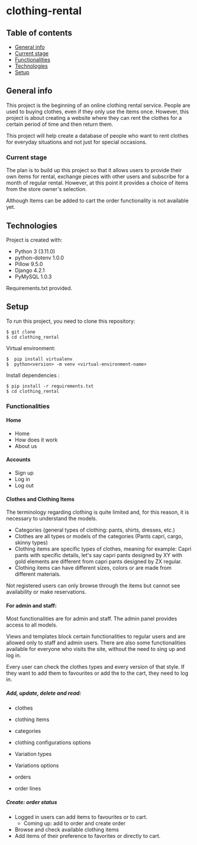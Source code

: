 # clothing-rental

## Table of contents
* [General info](#general-info)
* [Current stage](###current-stage)
* [Functionalities](###Functionalities)
* [Technologies](#technologies)
* [Setup](#setup)

## General info
This project is the beginning of an online clothing rental service. People are used to buying clothes, even if they only use the items once.
However, this project is about creating a website where they can rent the clothes for a certain period of time and then return them.

This project will help create a database of people who want to rent clothes for everyday situations and not just for special occasions.

### Current stage

The plan is to build up this project so that it allows users to provide their own items for rental, exchange pieces with other users and subscribe for a month of regular rental.
However, at this point it provides a choice of items from the store owner's selection.

Although Items can be added to cart the order functionality is not available yet.
	
## Technologies
Project is created with:
* Python 3           (3.11.0)
* python-dotenv      1.0.0
* Pillow             9.5.0
* Django             4.2.1
* PyMySQL            1.0.3

Requirements.txt provided.
	
## Setup
To run this project, you need to clone this repository:
```
$ git clone
$ cd clothing_rental
```
Virtual environment:
```
$  pip install virtualenv
$  python<version> -m venv <virtual-environment-name>
```

Install dependencies :
```
$ pip install -r requirements.txt
$ cd clothing_rental
```

### Functionalities

#### Home
* Home
* How does it work
* About us

#### Accounts
* Sign up
* Log in
* Log out

#### Clothes and Clothing Items
The terminology regarding clothing is quite limited and, for this reason, it is necessary to understand the models.

* Categories (general types of clothing: pants, shirts, dresses, etc.)
* Clothes are all types or models of the categories (Pants capri, cargo, skinny types)
* Clothing items are specific types of clothes, meaning for example: Capri pants with specific details, let's say capri pants designed by XY with gold elements are different from capri pants designed by ZX regular.
* Clothing items can have different sizes, colors or are made from different materials.

Not registered users can only browse through the items but cannot see availability or make reservations.

#### For admin and staff: 

Most functionalities are for admin and staff.
The admin panel provides access to all models.

Views and templates block certain functionalities to regular users and are allowed only to staff and admin users.
There are also some functionalities available for everyone who visits the site, without the need to sing up and log in.

Every user can check the clothes types and every version of that style.
If they want to add them to favourites or add the to the cart, they need to log in. 

##### Add, update, delete and read:
* clothes
* clothing items
* categories
* clothing configurations options
* Variation types
* Variations options

* orders
* order lines 

##### Create: order status

* Logged in users can add items to favourites or to cart. 
  * Coming up: add to order and create order
* Browse and check available clothing items
* Add items of their preference to favorites or directly to cart. 


